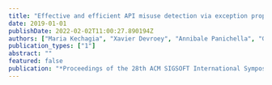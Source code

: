 ```yaml
---
title: "Effective and efficient API misuse detection via exception propagation and search-based testing"
date: 2019-01-01
publishDate: 2022-02-02T11:00:27.890194Z
authors: ["Maria Kechagia", "Xavier Devroey", "Annibale Panichella", "Georgios Gousios", "Arie van Deursen"]
publication_types: ["1"]
abstract: ""
featured: false
publication: "*Proceedings of the 28th ACM SIGSOFT International Symposium on Software Testing and Analysis*"
---
```


